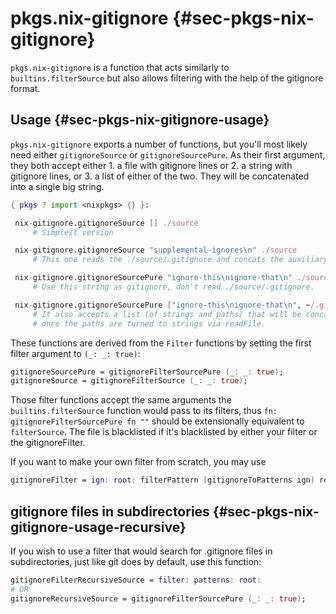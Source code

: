 # pkgs.nix-gitignore {#sec-pkgs-nix-gitignore}

`pkgs.nix-gitignore` is a function that acts similarly to `builtins.filterSource` but also allows filtering with the help of the gitignore format.

## Usage {#sec-pkgs-nix-gitignore-usage}

`pkgs.nix-gitignore` exports a number of functions, but you\'ll most likely need either `gitignoreSource` or `gitignoreSourcePure`. As their first argument, they both accept either 1. a file with gitignore lines or 2. a string with gitignore lines, or 3. a list of either of the two. They will be concatenated into a single big string.

```nix
{ pkgs ? import <nixpkgs> {} }:

 nix-gitignore.gitignoreSource [] ./source
     # Simplest version

 nix-gitignore.gitignoreSource "supplemental-ignores\n" ./source
     # This one reads the ./source/.gitignore and concats the auxiliary ignores

 nix-gitignore.gitignoreSourcePure "ignore-this\nignore-that\n" ./source
     # Use this string as gitignore, don't read ./source/.gitignore.

 nix-gitignore.gitignoreSourcePure ["ignore-this\nignore-that\n", ~/.gitignore] ./source
     # It also accepts a list (of strings and paths) that will be concatenated
     # once the paths are turned to strings via readFile.
```

These functions are derived from the `Filter` functions by setting the first filter argument to `(_: _: true)`:

```nix
gitignoreSourcePure = gitignoreFilterSourcePure (_: _: true);
gitignoreSource = gitignoreFilterSource (_: _: true);
```

Those filter functions accept the same arguments the `builtins.filterSource` function would pass to its filters, thus `fn: gitignoreFilterSourcePure fn ""` should be extensionally equivalent to `filterSource`. The file is blacklisted if it\'s blacklisted by either your filter or the gitignoreFilter.

If you want to make your own filter from scratch, you may use

```nix
gitignoreFilter = ign: root: filterPattern (gitignoreToPatterns ign) root;
```

## gitignore files in subdirectories {#sec-pkgs-nix-gitignore-usage-recursive}

If you wish to use a filter that would search for .gitignore files in subdirectories, just like git does by default, use this function:

```nix
gitignoreFilterRecursiveSource = filter: patterns: root:
# OR
gitignoreRecursiveSource = gitignoreFilterSourcePure (_: _: true);
```

